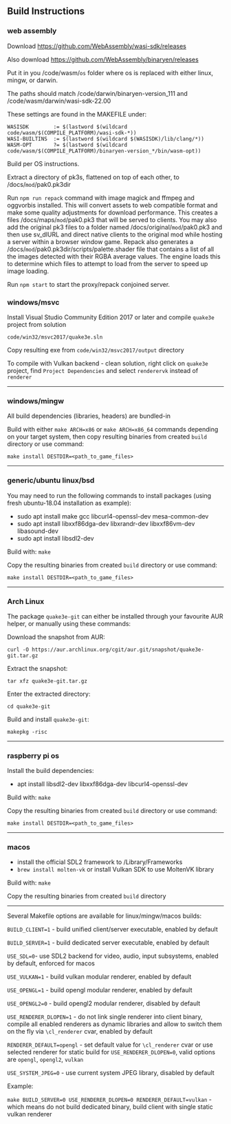 ## Build Instructions

### web assembly

Download https://github.com/WebAssembly/wasi-sdk/releases

Also download https://github.com/WebAssembly/binaryen/releases

Put it in you /code/wasm/`os` folder where os is replaced with either linux, mingw, or darwin.

The paths should match /code/darwin/binaryen-version_111 and /code/wasm/darwin/wasi-sdk-22.00

These settings are found in the MAKEFILE under: 
```
WASISDK        := $(lastword $(wildcard code/wasm/$(COMPILE_PLATFORM)/wasi-sdk-*))
WASI-BUILTINS  := $(lastword $(wildcard $(WASISDK)/lib/clang/*))
WASM-OPT       ?= $(lastword $(wildcard code/wasm/$(COMPILE_PLATFORM)/binaryen-version_*/bin/wasm-opt))
```

Build per OS instructions.

Extract a directory of pk3s, flattened on top of each other, to /docs/`mod`/pak0.pk3dir

Run `npm run repack` command with image magick and ffmpeg and oggvorbis installed. This will convert assets to web compatible format and make some quality adjustments for download performance. This creates a files /docs/maps/`mod`/pak0.pk3 that will be served to clients. You may also add the original pk3 files to a folder named /docs/original/`mod`/pak0.pk3 and then use sv_dlURL and direct native clients to the original mod while hosting a server within a browser window game. Repack also generates a /docs/`mod`/pak0.pk3dir/scripts/palette.shader file that contains a list of all the images detected with their RGBA average values. The engine loads this to determine which files to attempt to load from the server to speed up image loading.


Run `npm start` to start the proxy/repack conjoined server.


### windows/msvc

Install Visual Studio Community Edition 2017 or later and compile `quake3e` project from solution

`code/win32/msvc2017/quake3e.sln`

Copy resulting exe from `code/win32/msvc2017/output` directory

To compile with Vulkan backend - clean solution, right click on `quake3e` project, find `Project Dependencies` and select `renderervk` instead of `renderer`

---

### windows/mingw

All build dependencies (libraries, headers) are bundled-in

Build with either `make ARCH=x86` or `make ARCH=x86_64` commands depending on your target system, then copy resulting binaries from created `build` directory or use command:

`make install DESTDIR=<path_to_game_files>`

---

### generic/ubuntu linux/bsd

You may need to run the following commands to install packages (using fresh ubuntu-18.04 installation as example):

* sudo apt install make gcc libcurl4-openssl-dev mesa-common-dev
* sudo apt install libxxf86dga-dev libxrandr-dev libxxf86vm-dev libasound-dev
* sudo apt install libsdl2-dev

Build with: `make`

Copy the resulting binaries from created `build` directory or use command:

`make install DESTDIR=<path_to_game_files>`

---

### Arch Linux

The package `quake3e-git` can either be installed through your favourite AUR helper, or manually using these commands:

Download the snapshot from AUR:

`curl -O https://aur.archlinux.org/cgit/aur.git/snapshot/quake3e-git.tar.gz`

Extract the snapshot:

`tar xfz quake3e-git.tar.gz`

Enter the extracted directory:

`cd quake3e-git`

Build and install `quake3e-git`:

`makepkg -risc`

---

### raspberry pi os

Install the build dependencies:

* apt install libsdl2-dev libxxf86dga-dev libcurl4-openssl-dev

Build with: `make`

Copy the resulting binaries from created `build` directory or use command:

`make install DESTDIR=<path_to_game_files>`

---

### macos

* install the official SDL2 framework to /Library/Frameworks
* `brew install molten-vk` or install Vulkan SDK to use MoltenVK library

Build with: `make`

Copy the resulting binaries from created `build` directory

---

Several Makefile options are available for linux/mingw/macos builds:

`BUILD_CLIENT=1` - build unified client/server executable, enabled by default

`BUILD_SERVER=1` - build dedicated server executable, enabled by default

`USE_SDL=0`- use SDL2 backend for video, audio, input subsystems, enabled by default, enforced for macos

`USE_VULKAN=1` - build vulkan modular renderer, enabled by default

`USE_OPENGL=1` - build opengl modular renderer, enabled by default

`USE_OPENGL2=0` - build opengl2 modular renderer, disabled by default

`USE_RENDERER_DLOPEN=1` - do not link single renderer into client binary, compile all enabled renderers as dynamic libraries and allow to switch them on the fly via `\cl_renderer` cvar, enabled by default

`RENDERER_DEFAULT=opengl` - set default value for `\cl_renderer` cvar or use selected renderer for static build for `USE_RENDERER_DLOPEN=0`, valid options are `opengl`, `opengl2`, `vulkan`

`USE_SYSTEM_JPEG=0` - use current system JPEG library, disabled by default

Example:

`make BUILD_SERVER=0 USE_RENDERER_DLOPEN=0 RENDERER_DEFAULT=vulkan` - which means do not build dedicated binary, build client with single static vulkan renderer
